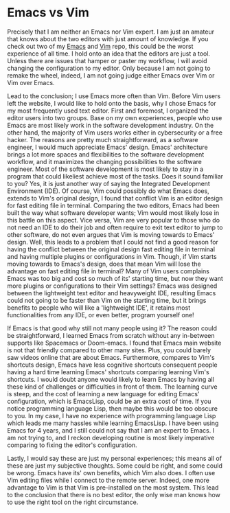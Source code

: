 # Emacs vs Vim


Precisely that I am neither an Emacs nor Vim expert. I am 
just an amateur that knows about the two editors with just 
amount of knowledge. If you check out two of my
[Emacs](https://github.com/jcs090218/jcs-emacs)
and
[Vim](https://github.com/jcs090218/jcs-vim)
repo, this could be the worst experience of all time. I hold 
onto an idea that the editors are just a tool. Unless there 
are issues that hamper or paster my workflow, I will avoid 
changing the configuration to my editor. Only because I am 
not going to remake the wheel, indeed, I am not going judge 
either Emacs over Vim or Vim over Emacs.

<!-- more -->

Lead to the conclusion; I use Emacs more often than Vim. 
Before Vim users left the website, I would like to hold 
onto the basis, why I chose Emacs for my most frequently 
used text editor. First and foremost, I organized the editor 
users into two groups. Base on my own experiences, people 
who use Emacs are most likely work in the software development 
industry. On the other hand, the majority of Vim users works 
either in cybersecurity or a free hacker. The reasons are pretty 
much straightforward, as a software engineer, I would much 
appreciate Emacs' design. Emacs' architecture brings a lot more 
spaces and flexibilities to the software development workflow, 
and it maximizes the changing possibilities to the software 
engineer. Most of the software development is most likely to 
stay in a program that could likeliest achieve most of the 
tasks. Does it sound familiar to you? Yes, it is just another 
way of saying the Integrated Development Environment (IDE). Of 
course, Vim could possibly do what Emacs does, extends to Vim's 
original design, I found that conflict Vim is an editor design 
for fast editing file in terminal. Comparing the two editors, 
Emacs had been built the way what software developer wants; Vim 
would most likely lose in this battle on this aspect. Vice versa, 
Vim are very popular to those who do not need an IDE to do their 
job and often require to exit text editor to jump to other 
software, do not even argues that Vim is moving towards to Emacs' 
design. Well, this leads to a problem that I could not find a 
good reason for having the conflict between the original design 
fast editing file in terminal and having multiple plugins or 
configurations in Vim. Though, if Vim starts moving towards to 
Emacs's design, does that mean Vim will lose the advantage on 
fast editing file in terminal? Many of Vim users complains Emacs 
was too big and cost so much of its' starting time, but now they 
want more plugins or configurations to their Vim settings? Emacs 
was designed between the lightweight text editor and heavyweight 
IDE, resulting Emacs could not going to be faster than Vim on the 
starting time, but it brings benefits to people who will like a 
'lightweight IDE', it retains most functionalities from any IDE, 
or even better, program yourself one!

If Emacs is that good why still not many people using it? The 
reason could be straightforward, I learned Emacs from scratch 
without any in-between supports like Spacemacs or Doom-emacs. 
I found that Emacs main website is not that friendly compared 
to other many sites. Plus, you could barely saw videos online 
that are about Emacs. Furthermore, compares to Vim's shortcuts 
design, Emacs have less cognitive shortcuts consequent people 
having a hard time learning Emacs' shortcuts comparing learning 
Vim's shortcuts. I would doubt anyone would likely to learn Emacs 
by having all these kind of challenges or difficulties in front 
of them. The learning curve is steep, and the cost of learning a 
new language for editing Emacs' configuration, which is EmacsLisp, 
could be an extra cost of time. If you notice programming language 
Lisp, then maybe this would be too obscure to you. In my case, I 
have no experience with programming language Lisp which leads me 
many hassles while learning EmacsLisp. I have been using Emacs 
for 4 years, and I still could not say that I am an expert to 
Emacs. I am not trying to, and I reckon developing routine is 
most likely imperative comparing to fixing the editor's 
configuration.

Lastly, I would say these are just my personal experiences; 
this means all of these are just my subjective thoughts. Some 
could be right, and some could be wrong. Emacs have its' own 
benefits, which Vim also does. I often use Vim editing files 
while I connect to the remote server. Indeed, one more advantage 
to Vim is that Vim is pre-installed on the most system. This 
lead to the conclusion that there is no best editor, the only 
wise man knows how to use the right tool on the right circumstance.

